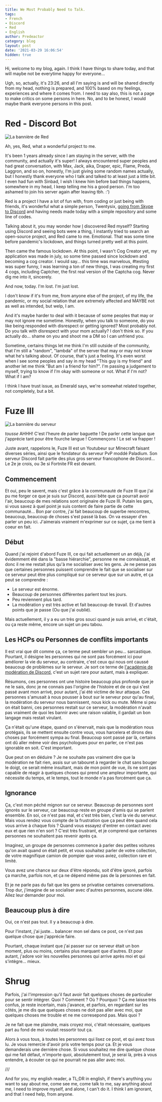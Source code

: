 ```yaml
---
title: We Most Probably Need to Talk.
tags:
- French
- Discord
- Red
- English
author: Predeactor
category: blog
layout: post
date: '2021-03-29 16:06:54'
hidden: true
---
```


Hi, welcome to my blog, again. I think I have things to share today, and that will maybe not be everytime happy for everyone...

Ugh, so, actually, it's 23:26, and all I'm saying is and will be shared directly from my head, nothing is prepared, and 100% based on my feelings, experiences and where it comes from.
I need to say also, this is not a page to make critics on some persons in here. No, and to be honest, I would maybe thank everyone persons in this post.

# Red - Discord Bot
![La bannière de Red](https://imgur.com/pY1WUFX.png)

Ah, yes, Red, what a wonderful project to me.

It's been 1 years already since I am staying in the server, with the community, and actually it's super! I always encountered super peoples and had great conversation, with Max, Jack, aika, Draper, epic, Flame, Preda, Laggron, and so on, honestly, I'm just giving some random names actually, but I honestly thank everyone who I talk and talked to at least just a little bit. I even had fun with Sinbad, I wish I knew him before bad things happens, somewhere in my head, I keep telling me his a good person.
I'm too ashamed to join his server again after leaving tbh. :')

Red is a project I have a lot of fun with, from coding or just being with friends, it's wonderful what a simple person, Twentysix, [going from Skype to Discord](https://x26.it/2018/12/31/red-discord-bot-how-it-all-began-i.html) and having needs made today with a simple repository and some line of codes.

Talking about it, you may wonder how [I](https://media.discordapp.net/attachments/133081046869737472/743898882957639791/unknown.png) discovered Red myself? Starting using Discord and seeing bots were a thing, I instantly tried to search an open-source project, and Red came to me. Emotional. That was some time before pandemic's lockdown, and things turned pretty well at this point.

Then came the famous lockdown. At this point, I wasn't Cog Creator yet, my application was made in july, so some time passed since lockdown and becoming a cog creator. I would say... this time was marvelous, #testing was super funny, I was learning a ton of new things, I was creating my first 4 cogs, including Captcher, the first real version of the Captcha cog. Never dig me into it, sincerely.

And now, today.
I'm lost. I'm just lost.

I don't know if it's from me, from anyone else of the project, of my life, the pandemic, or my social relation that are extremely affected and MAYBE not as well as intended, but welp, I am.

And it's maybe harder to deal with it because of some peoples that may or may not ignore me sometime. Honestly, when you talk to someone, do you like being responded with disrespect or getting ignored? Most probably not. Do you talk with disrespect with your mom actually? I don't think so. If you actually do... shame on you and shoot me a DM so I can unfriend you.

Sometime, certains things let me think I'm still outside of the community, that I'm still a "random", "lambda" of the server that may or may not know what he's talking about. Of course, that's just a feeling.
It's even worst when I see some peoples and say in my head "This guy is my friend" and another let me think "But am I a friend for him?". I'm passing a judgement to myself, trying to know if I'm okay with someone or not. What if I'm not? What if I am?

I think I have trust issue, as Emerald says, we're somewhat related together, not completely, but a bit.

# Fuze III
![La bannière du serveur](https://cdn.discordapp.com/banners/350185814640295936/9f03828da27eaa8ce5b4d48864e89406.jpg?size=4096)

*tousse* AHHH! C'est l'heure de parler baguette ! De parler cette langue que j'apprécie tant pour être fourche langue !
Commençons ! Le sel va frapper !

Juste avant, rappelons le, Fuze III est un Youtubeur sur Minecraft faisant diverses séries, ainsi que le fondateur du serveur PvP moddé Paladium. Son serveur Discord fait partie des plus gros serveur francophone de Discord... Le 2e je crois, ou 3e si Fortnite FR est devant.

## Commencement
Et oui, peu le savent, mais c'est grâce à la communauté de Fuze III que j'ai pu me forger ce que je suis sur Discord, aussi bête que ça pourrait avoir l'air, beaucoup de mes relations sont originaire de Fuze III. Putain les gars, si vous savez à quel point je suis content de faire partie de cette communauté... 
Bon par contre, j'ai fait beaucoup de superbe rencontres, beaucoup, beaucoup de choses s'est passé là bas. On va essayer d'en parler un peu ici. J'aimerais vraiment m'exprimer sur ce sujet, ça me tient à coeur en fait.

## Début
Quand j'ai rejoint d'abord Fuze III, ce qui fait actuellement un an déjà, j'ai évidemment été dans la "basse hiérarchie", personne ne me connaissait, et donc il ne me restait plus qu'à me socialiser avec les gens. Je ne pense pas que certaines personnes puissent comprendre le fait que se socialiser sur ce serveur peut être plus compliqué sur ce serveur que sur un autre, et ça peut se comprendre :
* Le serveur est énorme.
* Beaucoup de personnes différentes parlent tout les jours.
* Peu reviennent plus tard.
* La modération y est très active et fait beaucoup de travail.
Et d'autres points que je passe (Ou que j'ai oublié).

Mais actuellement, il y a eu un très gros souci quand je suis arrivé, et c'était, ou ça reste même, encore un sujet un peu tabou.

## Les HCPs ou Personnes de conflits importants
Il est vrai que dit comme ça, ce terme peut sembler un peu... sarcastique. Pourtant, il désigne les personnes qui ne sont pas forcément ici pour améliorer la vie du serveur, au contraire, c'est ceux qui nous ont caussé beaucoup de problèmes sur le serveur.
Je sort ce terme de [l'académie de modération de Discord](https://discord.com/moderation/360060487093-443:-Ban-Evasion-and-Advanced-Harassment), c'est un sujet rare pour autant, mais à expliquer.

Résumons, ces personnes ont une histoire beaucoup plus profonde que je ne le sais, donc je ne connais pas l'origine de l'histoire et de ce qui s'est passé avant mon arrivé, pour autant, j'ai été victime de leur attaque.
Ces personnes s'amusait à nous pousser à bout sur le serveur pour qu'au final, la modération du serveur nous bannissent, nous kick ou mute. Même si peu on était banni, ces personnes restait sur ce serveur, la modération n'avait pas vraiment de quoi les bannir avec une raison valable, il gardait un bon langage mais restait virulant.

Ça n'était qu'une étape, quand on s'énervait, mais que la modération nous protégais, ils se mettent ensuite contre vous, vous harcelera et dirons des choses par forcément sympa au final.
Beaucoup sont passé par là, certains ont dû aller même voir des psychologues pour en parler, ce n'est pas ignorable en soit. C'est important.

Que peut on en déduire ? 
Je ne souhaite pas vraiment dire que la modération ne fait rien, assis sur un tabouret à regarder le chat sans bouger le doigt, ce serait même insultant, mais de mon point de vue, ils ne sont pas capable de réagir à quelques choses qui prend une ampleur importante, qui nécessite du temps, et le temps, tout le monde n'a pas forcément que ça.

## Ignorance
Ça, c'est mon péché mignon sur ce serveur. Beaucoup de personnes sont ignorés sur le serveur, car beaucoup reste en groupe d'amis qui se parlent ensemble. En soi, ce n'est pas mal, et c'est très bien, c'est la vie du serveur. Mais vous rendez vous compte de la frustration que ça peut être quand cela vous arrive à chaque fois ? Quand vous essayez d'entrer en contact avec eux et que rien n'en sort ? C'est très frustrant, et je comprend que certaines personnes ne souhaitent pas revenir après ça.

Imaginez, un groupe de personnes commence à parler des petites voitures qu'on avait quand on était petit, et vous souhaitez parler de votre collection, de votre magnifique camion de pompier que vous aviez, collection rare et limité.

Vous avez une chance sur deux d'être répondu, soit d'être ignoré, parfois ça marche, parfois non, et ça ne dépend même pas de la personnes en fait.

Et je ne parle pas du fait que les gens se privatise certaines conversations.
Trop dur, j'imagine de se socialiser avec d'autres personnes, aucune idée. Allez leur demander pour moi.

## Beaucoup plus à dire
Oui, ce n'est pas tout. Il y a beaucoup à dire.

Pour l'instant, j'ai juste... balancer mon sel dans ce post, ce n'est pas quelque chose que j'apprécie faire.

Pourtant, chaque instant que j'ai passer sur ce serveur était un bon moment, plus ou moins, certains plus marquant que d'autres. Et pour autant, j'adore voir les nouvelles personnes qui arrive après moi et qui s'intègre... mieux.

# Shrug
Parfois, j'ai l'impression qu'il faut avoir fait quelques choses de particulier pour se sentir intégrer. Quoi ? Comment ? Où ? Pourquoi ?
Ça me laisse très confus, je reste incertain, mais j'avance, et parfois, en regardant sur les côtés, je me dis que quelques choses ne doit pas aller avec moi, que quelques choses me trouble et ne me corresepond pas. Mais quoi ?

Je ne fait que me plaindre, mais croyez moi, c'était nécessaire, quelques part au fond de moi voulait ressortir tout ça.

Alors à vous tous, à toutes les personnes qui lisez ce post, et qui avez tous lu. Je vous remercie d'avoir pris votre temps pour ça. Et je vous demanderais une dernière chose.
Si vous souhaitez me dire quelque chose qui me fait défaut, n'importe quoi, absolutement tout, je serai là, près à vous entendre, à écouter ce qui ne pourrait ne pas aller avec moi.

///

And for you, my english reader, a TL;DR in english, if there's anything you want to say about me, come see me, come talk to me, say anything about me, I need to improve myself, and alone, I can't do it.
I think I am ignorant, and that I need help, from anyone.
